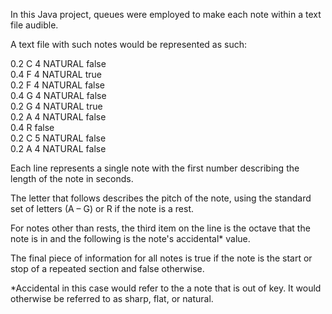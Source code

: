 In this Java project, queues were employed to make each note within a text file audible.  
  
A text file with such notes would be represented as such:  
  
0.2 C 4 NATURAL false  
0.4 F 4 NATURAL true  
0.2 F 4 NATURAL false  
0.4 G 4 NATURAL false  
0.2 G 4 NATURAL true  
0.2 A 4 NATURAL false  
0.4 R false  
0.2 C 5 NATURAL false  
0.2 A 4 NATURAL false  

Each line represents a single note with the first number describing the length of the note in seconds.  
  
The letter that follows describes the pitch of the note, using the standard set of letters (A – G) or R if the note is a rest.  
  
For notes other than rests, the third item on the line is the octave that the note is in and the following is the note's accidental* value.  
  
The final piece of information for all notes is true if the note is the start or stop of a repeated section and false otherwise.  
  
*Accidental in this case would refer to the a note that is out of key. It would otherwise be referred to as sharp, flat, or natural.
